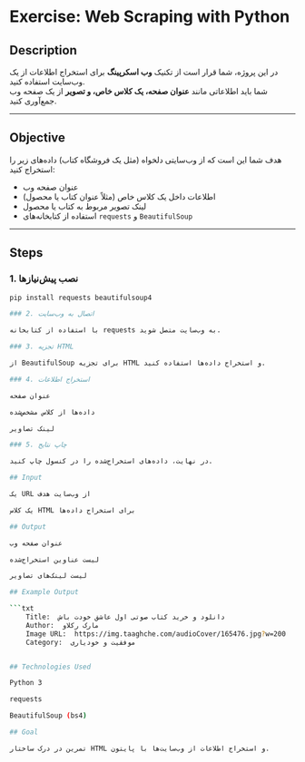 # Exercise: Web Scraping with Python

## Description
در این پروژه، شما قرار است از تکنیک **وب اسکرپینگ** برای استخراج اطلاعات از یک وب‌سایت استفاده کنید.  
شما باید اطلاعاتی مانند **عنوان صفحه، یک کلاس خاص، و تصویر** از یک صفحه وب جمع‌آوری کنید.

---

## Objective
هدف شما این است که از وب‌سایتی دلخواه (مثل یک فروشگاه کتاب) داده‌های زیر را استخراج کنید:

- عنوان صفحه وب  
- اطلاعات داخل یک کلاس خاص (مثلاً عنوان کتاب یا محصول)  
- لینک تصویر مربوط به کتاب یا محصول  
- استفاده از کتابخانه‌های `requests` و `BeautifulSoup`

---

## Steps

### 1. نصب پیش‌نیازها
```bash
pip install requests beautifulsoup4

### 2. اتصال به وب‌سایت

با استفاده از کتابخانه requests به وب‌سایت متصل شوید.

### 3. تجزیه HTML

از BeautifulSoup برای تجزیه HTML و استخراج داده‌ها استفاده کنید.

### 4. استخراج اطلاعات

عنوان صفحه

داده‌ها از کلاس مشخص‌شده

لینک تصاویر

### 5. چاپ نتایج

در نهایت، داده‌های استخراج‌شده را در کنسول چاپ کنید.

## Input

یک URL از وب‌سایت هدف

یک کلاس HTML برای استخراج داده‌ها

## Output

عنوان صفحه وب

لیست عناوین استخراج‌شده

لیست لینک‌های تصاویر

## Example Output

```txt
    Title:  دانلود و خرید کتاب صوتی اول عاشق خودت باش
    Author:  مارک رکلاو
    Image URL:  https://img.taaghche.com/audioCover/165476.jpg?w=200
    Category:  موفقیت و خودیاری


## Technologies Used

Python 3

requests

BeautifulSoup (bs4)

## Goal

تمرین در درک ساختار HTML و استخراج اطلاعات از وب‌سایت‌ها با پایتون.